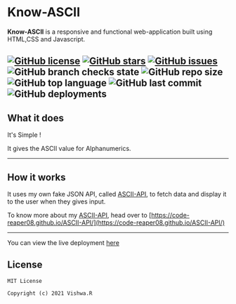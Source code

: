 # Know-ASCII

**Know-ASCII** is a responsive and functional web-application built using HTML,CSS and Javascript.

[![GitHub license](https://img.shields.io/github/license/code-reaper08/Know-ASCII?style=for-the-badge)](https://github.com/code-reaper08/Know-ASCII/blob/main/LICENSE.md) [![GitHub stars](https://img.shields.io/github/stars/code-reaper08/Know-ASCII?style=for-the-badge)](https://github.com/code-reaper08/Know-ASCII/stargazers) [![GitHub issues](https://img.shields.io/github/issues/code-reaper08/Know-ASCII?style=for-the-badge)](https://github.com/code-reaper08/Know-ASCII/issues) ![GitHub branch checks state](https://img.shields.io/github/checks-status/code-reaper08/Know-ASCII/main?style=for-the-badge) ![GitHub repo size](https://img.shields.io/github/repo-size/code-reaper08/Know-ASCII?style=for-the-badge) ![GitHub top language](https://img.shields.io/github/languages/top/code-reaper08/Know-ASCII?style=for-the-badge) ![GitHub last commit](https://img.shields.io/github/last-commit/code-reaper08/Know-ASCII?style=for-the-badge) ![GitHub deployments](https://img.shields.io/github/deployments/code-reaper08/Know-ASCII/github-pages?style=for-the-badge)
---
## What it does 
It's Simple !

It gives the ASCII value for Alphanumerics.

---
## How it works 

It uses my own fake JSON API, called [ASCII-API](https://github.com/code-reaper08/ASCII-API), to fetch data and display it to the user when they gives input.

To know more about my
 [ASCII-API](https://github.com/code-reaper08/ASCII-API),
 head over to [https://code-reaper08.github.io/ASCII-API/](https://code-reaper08.github.io/ASCII-API/)


---

You can view the live deployment [here](https://code-reaper08.github.io/Know-ASCII/)

## License

```
MIT License

Copyright (c) 2021 Vishwa.R

```

